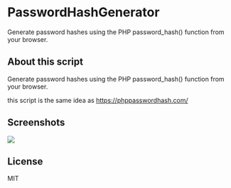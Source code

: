 # PasswordHashGenerator
Generate password hashes using the PHP password_hash() function from your browser.

## About this script

Generate password hashes using the PHP password_hash() function from your browser.

this script is the same idea as https://phppasswordhash.com/

## Screenshots

![](https://i.imgur.com/igyY7Y9.png)

## License

MIT